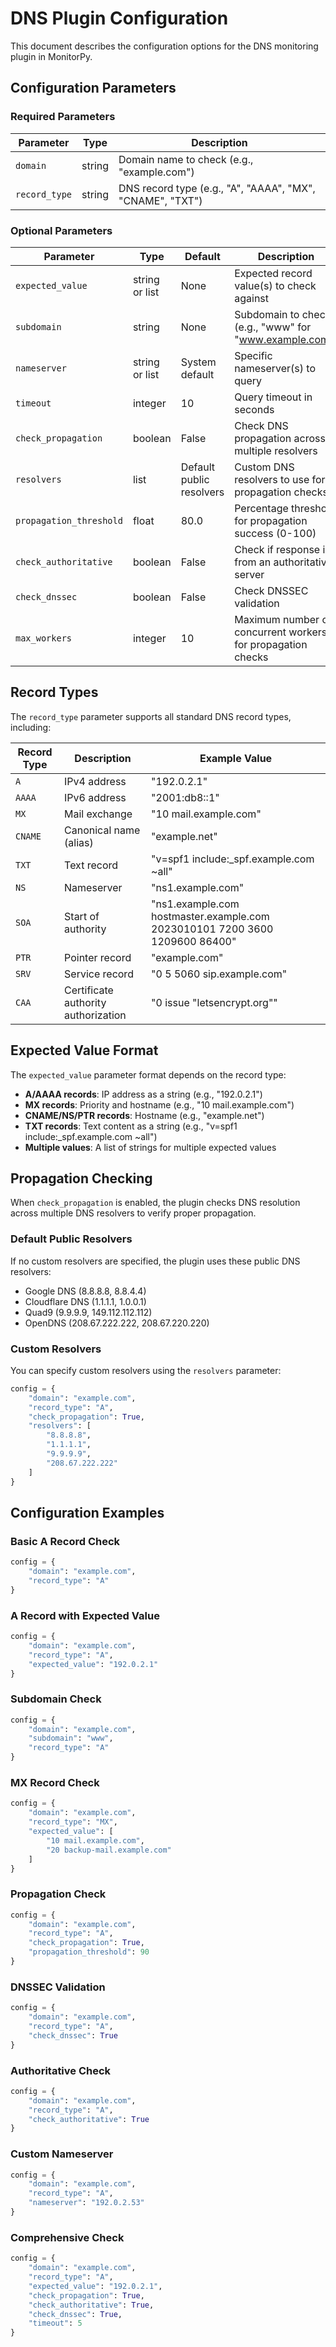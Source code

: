 # DNS Plugin Configuration

This document describes the configuration options for the DNS monitoring plugin in MonitorPy.

## Configuration Parameters

### Required Parameters

| Parameter | Type | Description |
|-----------|------|-------------|
| `domain` | string | Domain name to check (e.g., "example.com") |
| `record_type` | string | DNS record type (e.g., "A", "AAAA", "MX", "CNAME", "TXT") |

### Optional Parameters

| Parameter | Type | Default | Description |
|-----------|------|---------|-------------|
| `expected_value` | string or list | None | Expected record value(s) to check against |
| `subdomain` | string | None | Subdomain to check (e.g., "www" for "www.example.com") |
| `nameserver` | string or list | System default | Specific nameserver(s) to query |
| `timeout` | integer | 10 | Query timeout in seconds |
| `check_propagation` | boolean | False | Check DNS propagation across multiple resolvers |
| `resolvers` | list | Default public resolvers | Custom DNS resolvers to use for propagation checks |
| `propagation_threshold` | float | 80.0 | Percentage threshold for propagation success (0-100) |
| `check_authoritative` | boolean | False | Check if response is from an authoritative server |
| `check_dnssec` | boolean | False | Check DNSSEC validation |
| `max_workers` | integer | 10 | Maximum number of concurrent workers for propagation checks |

## Record Types

The `record_type` parameter supports all standard DNS record types, including:

| Record Type | Description | Example Value |
|-------------|-------------|---------------|
| `A` | IPv4 address | "192.0.2.1" |
| `AAAA` | IPv6 address | "2001:db8::1" |
| `MX` | Mail exchange | "10 mail.example.com" |
| `CNAME` | Canonical name (alias) | "example.net" |
| `TXT` | Text record | "v=spf1 include:_spf.example.com ~all" |
| `NS` | Nameserver | "ns1.example.com" |
| `SOA` | Start of authority | "ns1.example.com hostmaster.example.com 2023010101 7200 3600 1209600 86400" |
| `PTR` | Pointer record | "example.com" |
| `SRV` | Service record | "0 5 5060 sip.example.com" |
| `CAA` | Certificate authority authorization | "0 issue \"letsencrypt.org\"" |

## Expected Value Format

The `expected_value` parameter format depends on the record type:

- **A/AAAA records**: IP address as a string (e.g., "192.0.2.1")
- **MX records**: Priority and hostname (e.g., "10 mail.example.com")
- **CNAME/NS/PTR records**: Hostname (e.g., "example.net")
- **TXT records**: Text content as a string (e.g., "v=spf1 include:_spf.example.com ~all")
- **Multiple values**: A list of strings for multiple expected values

## Propagation Checking

When `check_propagation` is enabled, the plugin checks DNS resolution across multiple DNS resolvers to verify proper propagation.

### Default Public Resolvers

If no custom resolvers are specified, the plugin uses these public DNS resolvers:

- Google DNS (8.8.8.8, 8.8.4.4)
- Cloudflare DNS (1.1.1.1, 1.0.0.1)
- Quad9 (9.9.9.9, 149.112.112.112)
- OpenDNS (208.67.222.222, 208.67.220.220)

### Custom Resolvers

You can specify custom resolvers using the `resolvers` parameter:

```python
config = {
    "domain": "example.com",
    "record_type": "A",
    "check_propagation": True,
    "resolvers": [
        "8.8.8.8",
        "1.1.1.1",
        "9.9.9.9",
        "208.67.222.222"
    ]
}
```

## Configuration Examples

### Basic A Record Check

```python
config = {
    "domain": "example.com",
    "record_type": "A"
}
```

### A Record with Expected Value

```python
config = {
    "domain": "example.com",
    "record_type": "A",
    "expected_value": "192.0.2.1"
}
```

### Subdomain Check

```python
config = {
    "domain": "example.com",
    "subdomain": "www",
    "record_type": "A"
}
```

### MX Record Check

```python
config = {
    "domain": "example.com",
    "record_type": "MX",
    "expected_value": [
        "10 mail.example.com",
        "20 backup-mail.example.com"
    ]
}
```

### Propagation Check

```python
config = {
    "domain": "example.com",
    "record_type": "A",
    "check_propagation": True,
    "propagation_threshold": 90
}
```

### DNSSEC Validation

```python
config = {
    "domain": "example.com",
    "record_type": "A",
    "check_dnssec": True
}
```

### Authoritative Check

```python
config = {
    "domain": "example.com",
    "record_type": "A",
    "check_authoritative": True
}
```

### Custom Nameserver

```python
config = {
    "domain": "example.com",
    "record_type": "A",
    "nameserver": "192.0.2.53"
}
```

### Comprehensive Check

```python
config = {
    "domain": "example.com",
    "record_type": "A",
    "expected_value": "192.0.2.1",
    "check_propagation": True,
    "check_authoritative": True,
    "check_dnssec": True,
    "timeout": 5
}
```